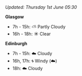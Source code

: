 *Updated: Thursday 1st June 05:30*

**Glasgow**

* 7h - 15h: :partly_sunny: Partly Cloudy
* 16h - 18h: :sunny: Clear

**Edinburgh**

* 7h - 15h: :cloud: Cloudy
* 16h, 17h: :cyclone: Windy (:cloud:)
* 18h: :cloud: Cloudy
